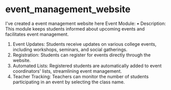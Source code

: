 # event_management_website
I've created a event management website here
Event Module:
• Description: This module keeps students informed about upcoming events and facilitates 
event management.
1) Event Updates: Students receive updates on various college events, including 
workshops, seminars, and social gatherings.
2) Registration: Students can register for events directly through the website.
3) Automated Lists: Registered students are automatically added to event 
coordinators' lists, streamlining event management.
4) Teacher Tracking: Teachers can monitor the number of students participating in 
an event by selecting the class name.

